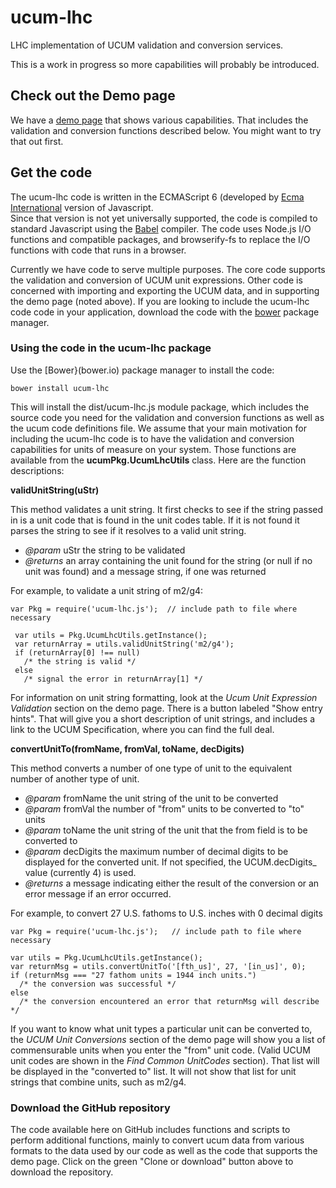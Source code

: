 # ucum-lhc
LHC implementation of UCUM validation and conversion services.  

This is a work in progress so more capabilities will probably be introduced.

## Check out the Demo page

We have a [demo page](https://lhncbc.github.io/ucum-lhc) that 
shows various capabilities.  That includes the validation and conversion
functions described below.  You might want to try that out first.

## Get the code

The ucum-lhc code is written in the ECMAScript 6 (developed by 
[Ecma International](http:www.ecma-international.org) version of Javascript.  
Since that version is not yet universally supported, the code is compiled to 
standard Javascript using the [Babel](https://babeljs.io) compiler. 
The code uses Node.js I/O functions and compatible packages, and browserify-fs
to replace the I/O functions with code that runs in a browser.

Currently we have code to serve multiple purposes.  The core code supports
the validation and conversion of UCUM unit expressions.  Other code is 
concerned with importing and exporting the UCUM data, and in supporting the
demo page (noted above).  If you are looking to include the ucum-lhc code code 
in your application, download the code with the [bower](https://bower.io) package
manager.

### Using the code in the ucum-lhc package
      
Use the [Bower}(bower.io) package manager to install the code:

    bower install ucum-lhc

This will install the dist/ucum-lhc.js module package, which includes the
source code you need for the validation and conversion functions as well as the 
ucum code definitions file.  We assume that your main motivation for including 
the ucum-lhc code is to have the validation and conversion capabilities for 
units of measure on your system.  Those functions are available from the 
**ucumPkg.UcumLhcUtils** class.  Here are the function descriptions:

**validUnitString(uStr)**

This method validates a unit string.  It first checks to see if the string passed 
in is a unit code that is found in the unit codes table. If it is not found it 
parses the string to see if it resolves to a valid unit string.

* _@param_ uStr the string to be validated
* _@returns_ an array containing the unit found for the string (or null if
  no unit was found) and a message string, if one was returned

For example, to validate a unit string of m2/g4:
 
    var Pkg = require('ucum-lhc.js');  // include path to file where necessary
     
     var utils = Pkg.UcumLhcUtils.getInstance();
     var returnArray = utils.validUnitString('m2/g4');
     if (returnArray[0] !== null)
       /* the string is valid */
     else
       /* signal the error in returnArray[1] */
       
For information on unit string formatting, look at the _Ucum Unit Expression 
Validation_ section on the demo page.  There is a button labeled "Show entry hints". 
That will give you a short description of unit strings, and includes a link to
the UCUM Specification, where you can find the full deal.

**convertUnitTo(fromName, fromVal, toName, decDigits)**

This method converts a number of one type of unit to the equivalent number of
another type of unit.

* _@param_ fromName the unit string of the unit to be converted
* _@param_ fromVal the number of "from" units to be converted to "to" units
* _@param_ toName the unit string of the unit that the from field is to be converted to
* _@param_ decDigits the maximum number of decimal digits to be displayed
 for the converted unit.  If not specified, the UCUM.decDigits_ value
  (currently 4) is used.
* _@returns_ a message indicating either the result of the conversion or an
  error message if an error occurred.

For example, to convert 27 U.S. fathoms to U.S. inches with 0 decimal digits
 
    var Pkg = require('ucum-lhc.js');   // include path to file where necessary
     
    var utils = Pkg.UcumLhcUtils.getInstance();
    var returnMsg = utils.convertUnitTo('[fth_us]', 27, '[in_us]', 0);
    if (returnMsg === "27 fathom units = 1944 inch units.")
      /* the conversion was successful */
    else
      /* the conversion encountered an error that returnMsg will describe */
      
If you want to know what unit types a particular unit can be converted to, the 
_UCUM Unit Conversions_ section of the demo page will show you a list of 
commensurable units when you enter the "from" unit code.  (Valid UCUM unit codes
are shown in the _Find Common UnitCodes_ section).  That list will 
be displayed in the "converted to" list.  It will not show that list for unit
strings that combine units, such as m2/g4.

### Download the GitHub repository

The code available here on GitHub includes functions and scripts to perform
additional functions, mainly to convert ucum data from various formats to 
the data used by our code as well as the code that supports the demo page.
Click on the green "Clone or download" button above to download the repository.

